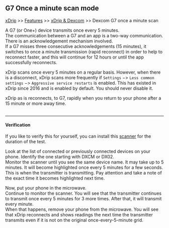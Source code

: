## G7 Once a minute scan mode  
[xDrip](../../README.md) >> [Features](../Features_page.md) >> [xDrip & Dexcom](../Dexcom_page.md) >> Dexcom G7 once a minute scan  
  
A G7 (or One+) device transmits once every 5 minutes.  
The communication between a G7 and an app is a two-way communication.  There is an acknowledgement mechanism involved.  
If a G7 misses three consecutive acknowledgements (15 minutes), it switches to once a minute transmission (rapid reconnect) in order to help to reconnect faster, and this will continue for 12 hours or until the app successfully reconnects.  
  
xDrip scans once every 5 minutes on a regular basis.  However, when there is a disconnect, xDrip scans more frequently if `Settings` &#8722;> `Less common settings` &#8722;> `Aggressive service restarts` is enabled.  This has existed in xDrip since 2016 and is enabled by default.  You should never disable it.  
  
xDrip as is reconnects, to G7, rapidly when you return to your phone after a 15 minute or more away time.  
<br/>  
  
---  
#### **Verification**  
If you like to verify this for yourself, you can install this [scanner](https://play.google.com/store/apps/details?id=com.macdom.ble.blescanner&pcampaignid=web_share) for the duration of the test.  

Look at the list of connected or previously connected devices on your phone.  Identify the one starting with DXCM or DX02.  
Monitor the scanner until you see the same device name.  It may take up to 5 minutes.  It will become highlighted once every 5 minutes for a few seconds.  This is when the transmitter is transmitting.  Pay attention and take a note of the exact time it becomes highlighted next time.  
  
Now, put your phone in the microwave.  
Continue to monitor the scanner.  You will see that the transmitter continues to transmit once every 5 minutes for 3 more times.  After that, it will transmit every minute.  
When that happens, remove your phone from the microwave.  You will see that xDrip reconnects and shows readings the next time the transmitter transmits even if it is not on the original once-every-5-minute grid.  

  
